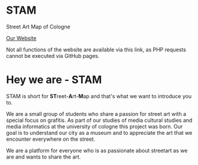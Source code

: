 # STAM

Street Art Map of Cologne

[Our Website](https://untoastedtoast.github.io/STAM/)

Not all functions of the website are available via this link, as PHP requests cannot be executed via GitHub pages.

# Hey we are - STAM

STAM is short for **ST**reet-**A**rt-**M**ap and that's what we want to introduce you to.

We are a small group of students who share a passion for street art with a special focus on grafitis. As part of our studies of media cultural studies and media informatics at the university of cologne this project was born. Our goal is to understand our city as a museum and to appreciate the art that we encounter everywhere on the street.

We are a platform for everyone who is as passionate about streetart as we are and wants to share the art.
